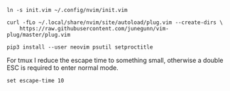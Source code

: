 ```
ln -s init.vim ~/.config/nvim/init.vim
```

```
curl -fLo ~/.local/share/nvim/site/autoload/plug.vim --create-dirs \
    https://raw.githubusercontent.com/junegunn/vim-plug/master/plug.vim
```

```
pip3 install --user neovim psutil setproctitle
```

For tmux I reduce the escape time to something small, otherwise a double ESC is
required to enter normal mode.

```
set escape-time 10
```
